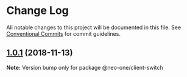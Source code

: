# Change Log

All notable changes to this project will be documented in this file.
See [Conventional Commits](https://conventionalcommits.org) for commit guidelines.

## [1.0.1](https://github.com/neo-one-suite/neo-one/compare/@neo-one/client-switch@1.0.0...@neo-one/client-switch@1.0.1) (2018-11-13)

**Note:** Version bump only for package @neo-one/client-switch

